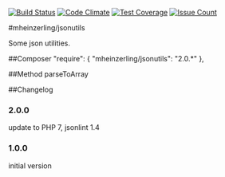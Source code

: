 [![Build Status](https://travis-ci.org/mheinzerling/php-jsonutils.svg?branch=master)](https://travis-ci.org/mheinzerling/php-jsonutils) [![Code Climate](https://codeclimate.com/github/mheinzerling/php-jsonutils/badges/gpa.svg)](https://codeclimate.com/github/mheinzerling/php-jsonutils) [![Test Coverage](https://codeclimate.com/github/mheinzerling/php-jsonutils/badges/coverage.svg)](https://codeclimate.com/github/mheinzerling/php-jsonutils/coverage) [![Issue Count](https://codeclimate.com/github/mheinzerling/php-jsonutils/badges/issue_count.svg)](https://codeclimate.com/github/mheinzerling/php-jsonutils) 

#mheinzerling/jsonutils

Some json utilities.

##Composer
    "require": {
        "mheinzerling/jsonutils": "2.0.*"
    },
    
##Method
    parseToArray

##Changelog

### 2.0.0
update to PHP 7, jsonlint 1.4

### 1.0.0
initial version 